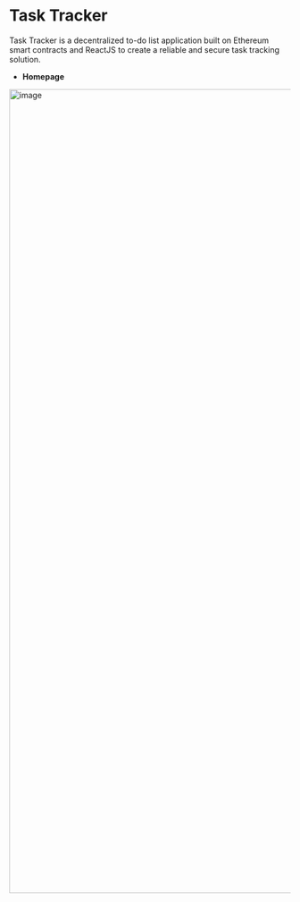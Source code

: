 # Task Tracker
Task Tracker is a decentralized to-do list application built on Ethereum smart contracts and ReactJS to create a reliable and secure task tracking solution.

* **Homepage**
<img width="1439" alt="image" src="https://github.com/bloominstituteoftechnology/Sorting/assets/33374159/5202e297-738a-4303-9516-f9154c92cc6b">
